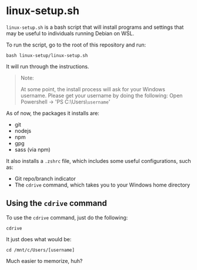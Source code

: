 # linux-setup.sh

`linux-setup.sh` is a bash script that will install programs and settings that
may be useful to individuals running Debian on WSL.

To run the script, go to the root of this repository and run:

```shell
bash linux-setup/linux-setup.sh
```

It will run through the instructions.

> Note:
>
> At some point, the install process will ask for your Windows username. Please
> get your username by doing the following:
> Open Powershell -> 'PS C:\\Users\\`username`'

As of now, the packages it installs are:

- git
- nodejs
- npm
- gpg
- sass (via npm)

It also installs a `.zshrc` file, which includes some useful configurations,
such as:

- Git repo/branch indicator
- The `cdrive` command, which takes you to your Windows home directory

## Using the `cdrive` command

To use the `cdrive` command, just do the following:

```shell
cdrive
```

It just does what would be:

```shell
cd /mnt/c/Users/[username]
```

Much easier to memorize, huh?
